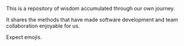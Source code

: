 This is a repository of wisdom accumulated through our own journey.

It shares the methods that have made software development and team collaboration enjoyable for us.

Expect emojis.